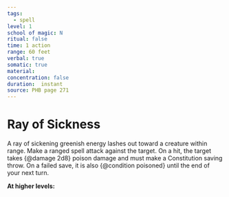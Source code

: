 ```yaml
---
tags:
  - spell
level: 1
school of magic: N
ritual: false
time: 1 action
range: 60 feet
verbal: true
somatic: true
material: 
concentration: false
duration:  instant
source: PHB page 271
---
```

# Ray of Sickness
A ray of sickening greenish energy lashes out toward a creature within range. Make a ranged spell attack against the target. On a hit, the target takes {@damage 2d8} poison damage and must make a Constitution saving throw. On a failed save, it is also {@condition poisoned} until the end of your next turn.

**At higher levels:** 